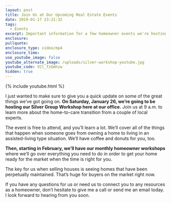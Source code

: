 ```yaml
---
layout: post
title: Join Us at Our Upcoming Real Estate Events
date: 2019-01-17 23:21:32
tags:
  - Events
excerpt: Important information for a few homeowner events we're hosting.
enclosure:
pullquote:
enclosure_type: video/mp4
enclosure_time:
use_youtube_image: false
youtube_alternate_image: /uploads/silver-workshop-youtube.jpg
youtube_code: VCl_fzGmhzw
hidden: true
---
```


{% include youtube.html %}

I just wanted to make sure to give you a quick update on some of the great things we’ve got going on. **On Saturday, January 26, we’re going to be hosting our Silver Group Workshop here at our office.** Join us at 9 a.m. to learn more about the home-to-care transition from a couple of local experts.

The event is free to attend, and you’ll learn a lot. We’ll cover all of the things that happen when someone goes from owning a home to living in an assisted-living type situation. We’ll have coffee and donuts for you, too.

**Then, starting in February, we’ll have our monthly homeowner workshops** where we’ll go over everything you need to do in order to get your home ready for the market when the time is right for you.

The key for us when selling houses is seeing homes that have been perpetually maintained. That’s huge for buyers on the market right now.

If you have any questions for us or need us to connect you to any resources as a homeowner, don’t hesitate to give me a call or send me an email today. I look forward to hearing from you soon.